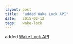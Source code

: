 ```yaml
---
layout: post
title:  "added Wake Lock API"
date:   2015-02-12
tags:   wake-lock
---
```


added [Wake Lock API](/spec/wake-lock)

